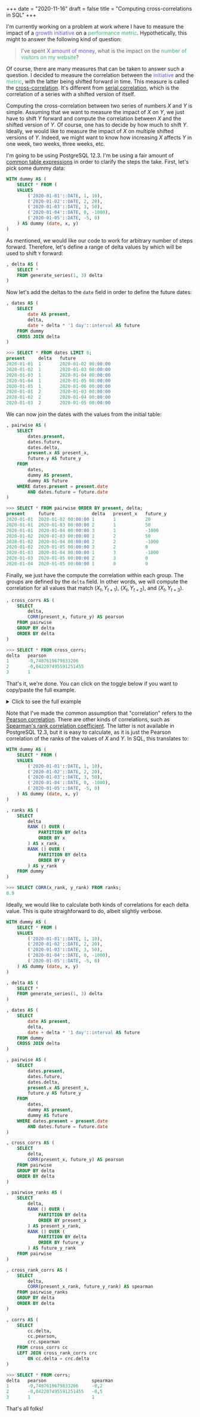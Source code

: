 +++
date = "2020-11-16"
draft = false
title = "Computing cross-correlations in SQL"
+++

I'm currently working on a problem at work where I have to measure the impact of a <span style="color: SlateBlue;">growth initiative</span> on a <span style="color: MediumSeaGreen;">performance metric</span>. Hypothetically, this might to answer the following kind of question:

> I've spent <span style="color: SlateBlue;">X amount of money</span>, what is the impact on the <span style="color: MediumSeaGreen;">number of visitors on my website</span>?

Of course, there are many measures that can be taken to answer such a question. I decided to measure the correlation between the <span style="color: SlateBlue;">initiative</span> and the <span style="color: MediumSeaGreen;">metric</span>, with the latter being shifted forward in time. This measure is called the [cross-correlation](https://www.wikiwand.com/en/Cross-correlation). It's different from [serial correlation](https://www.wikiwand.com/en/Autocorrelation), which is the correlation of a series with a shifted version of itself.

Computing the cross-correlation between two series of numbers $X$ and $Y$ is simple. Assuming that we want to measure the impact of $X$ on $Y$, we just have to shift $Y$ forward and compute the correlation between $X$ and the shifted version of $Y$. Of course, one has to decide by how much to shift $Y$. Ideally, we would like to measure the impact of $X$ on multiple shifted versions of $Y$. Indeed, we might want to know how increasing $X$ affects $Y$ in one week, two weeks, three weeks, etc.

I'm going to be using PostgreSQL 12.3. I'm be using a fair amount of [common table expressions](https://www.postgresql.org/docs/9.1/queries-with.html) in order to clarify the steps the take. First, let's pick some dummy data:

```sql
WITH dummy AS (
    SELECT * FROM (
    VALUES
        ('2020-01-01'::DATE, 1, 10),
        ('2020-01-02'::DATE, 2, 20),
        ('2020-01-03'::DATE, 3, 50),
        ('2020-01-04'::DATE, 0, -1000),
        ('2020-01-05'::DATE, -5, 0)
    ) AS dummy (date, x, y)
)
```

As mentioned, we would like our code to work for arbitrary number of steps forward. Therefore, let's define a range of delta values by which will be used to shift `Y` forward:

```sql
, delta AS (
    SELECT *
    FROM generate_series(1, 3) delta
)
```

Now let's add the deltas to the `date` field in order to define the future dates:

```sql
, dates AS (
    SELECT
        date AS present,
        delta,
        date + delta * '1 day'::interval AS future
    FROM dummy
    CROSS JOIN delta
)
```

```sql
>>> SELECT * FROM dates LIMIT 8;
present     delta   future
2020-01-01  1       2020-01-02 00:00:00
2020-01-02  1       2020-01-03 00:00:00
2020-01-03  1       2020-01-04 00:00:00
2020-01-04  1       2020-01-05 00:00:00
2020-01-05  1       2020-01-06 00:00:00
2020-01-01  2       2020-01-03 00:00:00
2020-01-02  2       2020-01-04 00:00:00
2020-01-03  2       2020-01-05 00:00:00
```

We can now join the dates with the values from the initial table:

```sql
, pairwise AS (
    SELECT
        dates.present,
        dates.future,
        dates.delta,
        present.x AS present_x,
        future.y AS future_y
    FROM
        dates,
        dummy AS present,
        dummy AS future
    WHERE dates.present = present.date
        AND dates.future = future.date
)
```

```sql
>>> SELECT * FROM pairwise ORDER BY present, delta;
present     future              delta   present_x   future_y
2020-01-01  2020-01-02 00:00:00 1       1           20
2020-01-01  2020-01-03 00:00:00 2       1           50
2020-01-01  2020-01-04 00:00:00 3       1           -1000
2020-01-02  2020-01-03 00:00:00 1       2           50
2020-01-02  2020-01-04 00:00:00 2       2           -1000
2020-01-02  2020-01-05 00:00:00 3       2           0
2020-01-03  2020-01-04 00:00:00 1       3           -1000
2020-01-03  2020-01-05 00:00:00 2       3           0
2020-01-04  2020-01-05 00:00:00 1       0           0
```

Finally, we just have the compute the correlation within each group. The groups are defined by the `delta` field. In other words, we will compute the correlation for all values that match $(X_t, Y_{t+1})$, $(X_t, Y_{t+2})$, and $(X_t, Y_{t+3})$.

```sql
, cross_corrs AS (
    SELECT
        delta,
        CORR(present_x, future_y) AS pearson
    FROM pairwise
    GROUP BY delta
    ORDER BY delta
)
```

```sql
>>> SELECT * FROM cross_corrs;
delta   pearson
1       -0,7487619679833206
2       -0,042207495591251455
3       1
```

That's it, we're done. You can click on the toggle below if you want to copy/paste the full example.

<details>
  <summary>Click to see the full example</summary>

```sql
WITH dummy AS (
	SELECT * FROM (
    VALUES
        ('2020-01-01'::DATE, 1, 10),
        ('2020-01-02'::DATE, 2, 20),
        ('2020-01-03'::DATE, 3, 50),
        ('2020-01-04'::DATE, 0, -1000),
        ('2020-01-05'::DATE, -5, 0)
    ) AS dummy (date, x, y)
)

, delta AS (
	SELECT *
	FROM generate_series(1, 3) delta
)

, dates AS (
    SELECT
        date AS present,
        delta,
        date + delta * '1 day'::interval AS future
    FROM dummy
    CROSS JOIN delta
)

, pairwise AS (
    SELECT
        dates.present,
        dates.future,
        dates.delta,
        present.x AS present_x,
        future.y AS future_y
    FROM
        dates,
        dummy AS present,
        dummy AS future
    WHERE dates.present = present.date
        AND dates.future = future.date
)

, cross_corrs AS (
    SELECT
        delta,
        CORR(present_x, future_y) AS pearson
    FROM pairwise
    GROUP BY delta
    ORDER BY delta
)

SELECT * FROM cross_corrs;
```
</details>

Note that I've made the common assumption that "correlation" refers to the [Pearson correlation](https://www.wikiwand.com/en/Pearson_correlation_coefficient). There are other kinds of correlations, such as [Spearman's rank correlation coefficient](https://www.wikiwand.com/en/Spearman%27s_rank_correlation_coefficient). The latter is not available in PostgreSQL 12.3, but it is easy to calculate, as it is just the Pearson correlation of the ranks of the values of $X$ and $Y$. In SQL, this translates to:

```sql
WITH dummy AS (
    SELECT * FROM (
    VALUES
        ('2020-01-01'::DATE, 1, 10),
        ('2020-01-02'::DATE, 2, 20),
        ('2020-01-03'::DATE, 3, 50),
        ('2020-01-04'::DATE, 0, -1000),
        ('2020-01-05'::DATE, -5, 0)
    ) AS dummy (date, x, y)
)

, ranks AS (
    SELECT
        delta
        RANK () OVER (
            PARTITION BY delta
            ORDER BY x
        ) AS x_rank,
        RANK () OVER (
            PARTITION BY delta
            ORDER BY y
        ) AS y_rank
    FROM dummy
)
```

```sql
>>> SELECT CORR(x_rank, y_rank) FROM ranks;
0.9
```

Ideally, we would like to calculate both kinds of correlations for each delta value. This is quite straighforward to do, albeit slightly verbose.

```sql
WITH dummy AS (
    SELECT * FROM (
    VALUES
        ('2020-01-01'::DATE, 1, 10),
        ('2020-01-02'::DATE, 2, 20),
        ('2020-01-03'::DATE, 3, 50),
        ('2020-01-04'::DATE, 0, -1000),
        ('2020-01-05'::DATE, -5, 0)
    ) AS dummy (date, x, y)
)

, delta AS (
    SELECT *
    FROM generate_series(1, 3) delta
)

, dates AS (
    SELECT
        date AS present,
        delta,
        date + delta * '1 day'::interval AS future
    FROM dummy
    CROSS JOIN delta
)

, pairwise AS (
    SELECT
        dates.present,
        dates.future,
        dates.delta,
        present.x AS present_x,
        future.y AS future_y
    FROM
        dates,
        dummy AS present,
        dummy AS future
    WHERE dates.present = present.date
        AND dates.future = future.date
)

, cross_corrs AS (
    SELECT
        delta,
        CORR(present_x, future_y) AS pearson
    FROM pairwise
    GROUP BY delta
    ORDER BY delta
)

, pairwise_ranks AS (
    SELECT
    	delta,
        RANK () OVER (
            PARTITION BY delta
            ORDER BY present_x
        ) AS present_x_rank,
        RANK () OVER (
            PARTITION BY delta
            ORDER BY future_y
        ) AS future_y_rank
    FROM pairwise
)

, cross_rank_corrs AS (
    SELECT
        delta,
        CORR(present_x_rank, future_y_rank) AS spearman
    FROM pairwise_ranks
    GROUP BY delta
    ORDER BY delta
)

, corrs AS (
    SELECT
        cc.delta,
        cc.pearson,
        crc.spearman
    FROM cross_corrs cc
    LEFT JOIN cross_rank_corrs crc
        ON cc.delta = crc.delta
)
```

```sql
>>> SELECT * FROM corrs;
delta   pearson                 spearman
1       -0,7487619679833206     -0,2
2       -0,042207495591251455   -0,5
3       1                       1
```

That's all folks!

